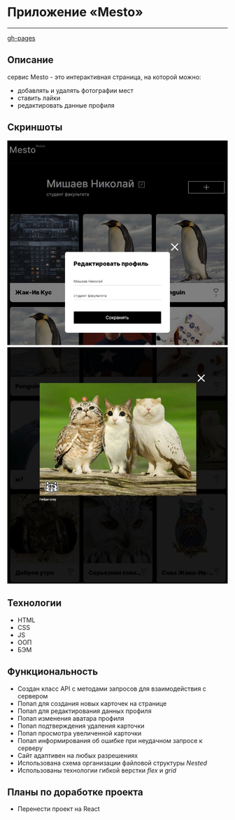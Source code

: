 # Приложение «Mesto»
***
[gh-pages](https://nikolaymishaev.github.io/mesto-js/index.html)

## Описание
сервис Mesto - это интерактивная страница, на которой можно:
- добавлять и удалять фотографии мест
- ставить лайки
- редактировать данные профиля

## Скриншоты
![редактирование профиля](https://github.com/NikolayMishaev/mesto-js/raw/main/src/images/readme/01.jpg)
![общий вид приложения](https://github.com/NikolayMishaev/mesto-js/raw/main/src/images/readme/02.jpg)

## Технологии
- HTML
- CSS
- JS
- ООП
- БЭМ

## Функциональность
- Создан класс API с методами запросов для взаимодействия с сервером
- Попап для создания новых карточек на странице
- Попап для редактирования данных профиля
- Попап изменения аватара профиля
- Попап подтверждения удаления карточки
- Попап просмотра увеличенной карточки
- Попап информирования об ошибке при неудачном запросе к серверу
- Сайт адаптивен на любых разрешениях
- Использована схема организации файловой структуры _Nested_
- Использованы технологии гибкой верстки _flex_ и _grid_

## Планы по доработке проекта
- Перенести проект на React

